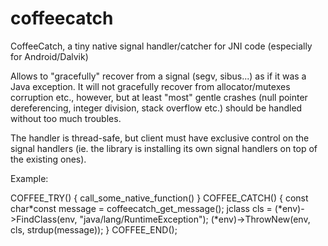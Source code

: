 coffeecatch
===========

CoffeeCatch, a tiny native signal handler/catcher for JNI code (especially for Android/Dalvik)

Allows to "gracefully" recover from a signal (segv, sibus...) as if it was a Java exception. It will not gracefully recover from allocator/mutexes corruption etc., however, but at least "most" gentle crashes (null pointer dereferencing, integer division, stack overflow etc.) should be handled without too much troubles.

The handler is thread-safe, but client must have exclusive control on the signal handlers (ie. the library is installing its own signal handlers on top of the existing ones).

Example:

COFFEE_TRY() {
  call_some_native_function()
} COFFEE_CATCH() {
  const char*const message = coffeecatch_get_message();
  jclass cls = (*env)->FindClass(env, "java/lang/RuntimeException");
  (*env)->ThrowNew(env, cls, strdup(message));
} COFFEE_END();

